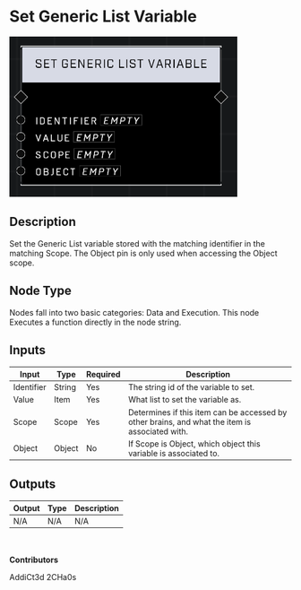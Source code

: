 # Set Generic List Variable
![](../../../.gitbook/assets/set-generic-list-variable.png)
## Description
Set the Generic List variable stored with the matching identifier in the matching Scope. The Object pin is only used when accessing the Object scope.

## Node Type
Nodes fall into two basic categories: Data and Execution. This node Executes a function directly in the node string.

## Inputs
| Input | Type | Required | Description |
|------------------|------------------|----------|--------------------------------------------------------------|
| Identifier | String | Yes | The string id of the variable to set. |
| Value | Item | Yes | What list to set the variable as. |
| Scope | Scope | Yes | Determines if this item can be accessed by other brains, and what the item is associated with. |
| Object | Object | No | If Scope is Object, which object this variable is associated to.

## Outputs
| Output | Type | Description |
|------------------|------------------|--------------------------------------------------------------|
| N/A | N/A | N/A |

\
\
**Contributors**

AddiCt3d 2CHa0s